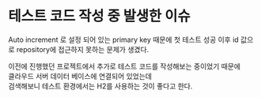 # 테스트 코드 작성 중 발생한 이슈

Auto increment 로 설정 되어 있는 primary key 때문에
첫 테스트 성공 이후 id 값으로 repository에 접근하지 못하는 문제가 생겼다.
</br>

이전에 진행했던 프로젝트에서 추가로 테스트 코드를 작성해보는 중이었기 때문에 </br>
클라우드 서버 데이터 베이스에 연결되어 있었는데 </br>
검색해보니 테스트 환경에서는 H2를 사용하는 것이 좋다고 한다.

